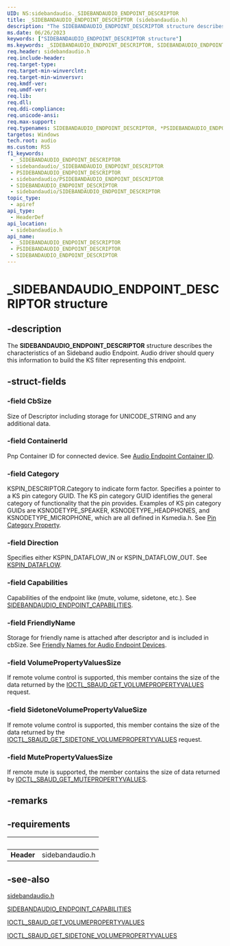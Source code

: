 ```yaml
---
UID: NS:sidebandaudio._SIDEBANDAUDIO_ENDPOINT_DESCRIPTOR
title: _SIDEBANDAUDIO_ENDPOINT_DESCRIPTOR (sidebandaudio.h)
description: "The SIDEBANDAUDIO_ENDPOINT_DESCRIPTOR structure describes the characteristics of a Sideband audio Endpoint."
ms.date: 06/26/2023
keywords: ["SIDEBANDAUDIO_ENDPOINT_DESCRIPTOR structure"]
ms.keywords: _SIDEBANDAUDIO_ENDPOINT_DESCRIPTOR, SIDEBANDAUDIO_ENDPOINT_DESCRIPTOR, *PSIDEBANDAUDIO_ENDPOINT_DESCRIPTOR,
req.header: sidebandaudio.h
req.include-header: 
req.target-type: 
req.target-min-winverclnt: 
req.target-min-winversvr: 
req.kmdf-ver: 
req.umdf-ver: 
req.lib: 
req.dll: 
req.ddi-compliance: 
req.unicode-ansi: 
req.max-support: 
req.typenames: SIDEBANDAUDIO_ENDPOINT_DESCRIPTOR, *PSIDEBANDAUDIO_ENDPOINT_DESCRIPTOR
targetos: Windows
tech.root: audio
ms.custom: RS5
f1_keywords:
 - _SIDEBANDAUDIO_ENDPOINT_DESCRIPTOR
 - sidebandaudio/_SIDEBANDAUDIO_ENDPOINT_DESCRIPTOR
 - PSIDEBANDAUDIO_ENDPOINT_DESCRIPTOR
 - sidebandaudio/PSIDEBANDAUDIO_ENDPOINT_DESCRIPTOR
 - SIDEBANDAUDIO_ENDPOINT_DESCRIPTOR
 - sidebandaudio/SIDEBANDAUDIO_ENDPOINT_DESCRIPTOR
topic_type:
 - apiref
api_type:
 - HeaderDef
api_location:
 - sidebandaudio.h
api_name:
 - _SIDEBANDAUDIO_ENDPOINT_DESCRIPTOR
 - PSIDEBANDAUDIO_ENDPOINT_DESCRIPTOR
 - SIDEBANDAUDIO_ENDPOINT_DESCRIPTOR
---
```


# _SIDEBANDAUDIO_ENDPOINT_DESCRIPTOR structure

## -description

The **SIDEBANDAUDIO_ENDPOINT_DESCRIPTOR** structure describes the characteristics of an Sideband audio Endpoint. Audio driver should query this information to build the KS filter representing this endpoint.

## -struct-fields

### -field CbSize

Size of Descriptor including storage for UNICODE_STRING and any additional data.

### -field ContainerId

Pnp Container ID for connected device. See <a href="/windows-hardware/drivers/audio/audio-endpoint-container-id">Audio Endpoint Container ID</a>.

### -field Category

KSPIN_DESCRIPTOR.Category to indicate form factor. Specifies a pointer to a KS pin category GUID. The KS pin category GUID identifies the general category of functionality that the pin provides. Examples of KS pin category GUIDs are KSNODETYPE_SPEAKER, KSNODETYPE_HEADPHONES, and KSNODETYPE_MICROPHONE, which are all defined in Ksmedia.h. See <a href="/windows-hardware/drivers/audio/pin-category-property">Pin Category Property</a>.

### -field Direction

Specifies either KSPIN_DATAFLOW_IN or KSPIN_DATAFLOW_OUT. See <a href="/windows-hardware/drivers/ddi/ks/ne-ks-kspin_dataflow">KSPIN_DATAFLOW</a>.

### -field Capabilities

Capabilities of the endpoint like (mute, volume, sidetone, etc.). See <a href="/windows-hardware/drivers/ddi/sidebandaudio/ns-sidebandaudio-_sidebandaudio_endpoint_capabilities">SIDEBANDAUDIO_ENDPOINT_CAPABILITIES</a>.

### -field FriendlyName

Storage for friendly name is attached after descriptor and is included in cbSize. See <a href="/windows-hardware/drivers/audio/friendly-names-for-audio-endpoint-devices">Friendly Names for Audio Endpoint Devices</a>.

### -field VolumePropertyValuesSize

If remote volume control is supported, this member contains the size of the data returned by the <a href="/windows-hardware/drivers/ddi/sidebandaudio/ni-sidebandaudio-ioctl_sbaud_get_volumepropertyvalues">IOCTL_SBAUD_GET_VOLUMEPROPERTYVALUES</a> request.

### -field SidetoneVolumePropertyValueSize

If remote volume control is supported, this member contains the size of the data returned by the <a href="/windows-hardware/drivers/ddi/sidebandaudio/ni-sidebandaudio-ioctl_sbaud_get_sidetone_volumepropertyvalues">IOCTL_SBAUD_GET_SIDETONE_VOLUMEPROPERTYVALUES</a> request.

### -field MutePropertyValuesSize

If remote mute is supported, the member contains the size of data returned by [IOCTL_SBAUD_GET_MUTEPROPERTYVALUES](./ni-sidebandaudio-ioctl_sbaud_get_mutepropertyvalues.md).

## -remarks

## -requirements

| &nbsp; | &nbsp; |
| ---- |:---- |
| **Header** | sidebandaudio.h |

## -see-also

[sidebandaudio.h](index.md)

<a href="/windows-hardware/drivers/ddi/sidebandaudio/ns-sidebandaudio-_sidebandaudio_endpoint_capabilities">SIDEBANDAUDIO_ENDPOINT_CAPABILITIES</a>

<a href="/windows-hardware/drivers/ddi/sidebandaudio/ni-sidebandaudio-ioctl_sbaud_get_volumepropertyvalues">IOCTL_SBAUD_GET_VOLUMEPROPERTYVALUES</a>

<a href="/windows-hardware/drivers/ddi/sidebandaudio/ni-sidebandaudio-ioctl_sbaud_get_sidetone_volumepropertyvalues">IOCTL_SBAUD_GET_SIDETONE_VOLUMEPROPERTYVALUES</a>

